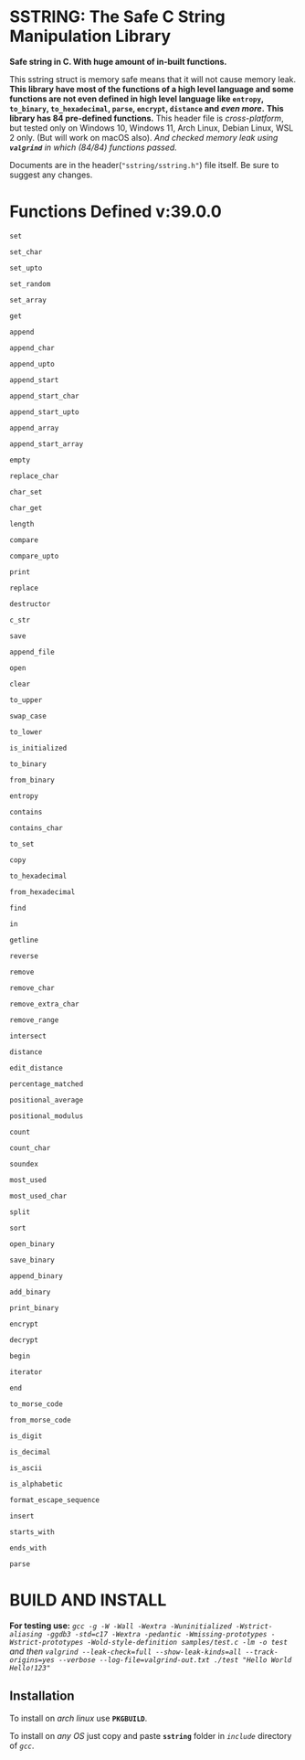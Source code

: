 # SSTRING: The Safe C String Manipulation Library
**Safe string in C. With huge amount of in-built functions.**

This sstring struct is memory safe means that it will not cause memory leak.
**This library have most of the functions of a high level language and some functions are not even defined in high level language like `entropy`, `to_binary`, `to_hexadecimal`, `parse`, `encrypt`, `distance` and *even more*.**
**This library has 84 pre-defined functions.**
This header file is *cross-platform*, but tested only on Windows 10, Windows 11, Arch Linux, Debian Linux, WSL 2 only. (But will work on macOS also). *And checked memory leak using **`valgrind`** in which (84/84) functions passed.*

Documents are in the header(`"sstring/sstring.h"`) file itself.
Be sure to suggest any changes.

# Functions Defined v:39.0.0

<code>set</code>

<code>set_char</code>

<code>set_upto</code>

<code>set_random</code>

<code>set_array</code>

<code>get</code>

<code>append</code>

<code>append_char</code>

<code>append_upto</code>

<code>append_start</code>

<code>append_start_char</code>

<code>append_start_upto</code>

<code>append_array</code>

<code>append_start_array</code>

<code>empty</code>

<code>replace_char</code>

<code>char_set</code>

<code>char_get</code>

<code>length</code>

<code>compare</code>

<code>compare_upto</code>

<code>print</code>

<code>replace</code>

<code>destructor</code>

<code>c_str</code>

<code>save</code>

<code>append_file</code>

<code>open</code>

<code>clear</code>

<code>to_upper</code>

<code>swap_case</code>

<code>to_lower</code>

<code>is_initialized</code>

<code>to_binary</code>

<code>from_binary</code>

<code>entropy</code>

<code>contains</code>

<code>contains_char</code>

<code>to_set</code>

<code>copy</code>

<code>to_hexadecimal</code>

<code>from_hexadecimal</code>

<code>find</code>

<code>in</code>

<code>getline</code>

<code>reverse</code>

<code>remove</code>

<code>remove_char</code>

<code>remove_extra_char</code>

<code>remove_range</code>

<code>intersect</code>

<code>distance</code>

<code>edit_distance</code>

<code>percentage_matched</code>

<code>positional_average</code>

<code>positional_modulus</code>

<code>count</code>

<code>count_char</code>

<code>soundex</code>

<code>most_used</code>

<code>most_used_char</code>

<code>split</code>

<code>sort</code>

<code>open_binary</code>

<code>save_binary</code>

<code>append_binary</code>

<code>add_binary</code>

<code>print_binary</code>

<code>encrypt</code>

<code>decrypt</code>

<code>begin</code>

<code>iterator</code>

<code>end</code>

<code>to_morse_code</code>

<code>from_morse_code</code>

<code>is_digit</code>

<code>is_decimal</code>

<code>is_ascii</code>

<code>is_alphabetic</code>

<code>format_escape_sequence</code>

<code>insert</code>

<code>starts_with</code>

<code>ends_with</code>

<code>parse</code>

# BUILD AND INSTALL

**For testing use:** *`gcc -g -W -Wall -Wextra -Wuninitialized -Wstrict-aliasing -ggdb3 -std=c17 -Wextra -pedantic -Wmissing-prototypes -Wstrict-prototypes -Wold-style-definition samples/test.c -lm -o test` and then `valgrind --leak-check=full --show-leak-kinds=all --track-origins=yes --verbose --log-file=valgrind-out.txt ./test "Hello World Hello!123"`*

## Installation

To install on *arch linux* use **`PKGBUILD`**.

To install on *any OS* just copy and paste **`sstring`** folder in *`include`* directory of *`gcc`*.
